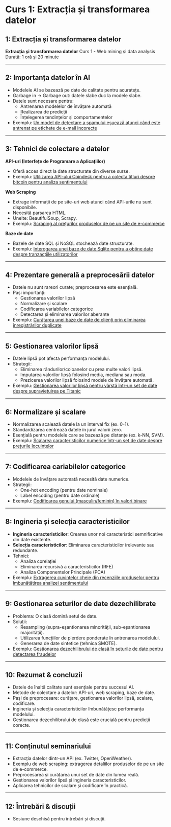 # Curs 1: Extracția și transformarea datelor

##  1: Extracția și transformarea datelor
**Extracția și transformarea datelor**
Curs 1 - Web mining și data analysis
Durată: 1 oră și 20 minute

---

##  2: Importanța datelor în AI
- Modelele AI se bazează pe date de calitate pentru acuratețe.
- Garbage in -> Garbage out: datele slabe duc la modele slabe.
- Datele sunt necesare pentru:
  - Antrenarea modelelor de învățare automată
  - Realizarea de predicții
  - Înțelegerea tendințelor și comportamentelor
- Exemplu: [Un model de detectare a spamului eșuează atunci când este antrenat pe etichete de e-mail incorecte](https://github.com/hypothetical-andrei/wmda-2024/blob/main/c1/ex1.py)

---

##  3: Tehnici de colectare a datelor
**API-uri (Interfețe de Programare a Aplicațiilor)**
- Oferă acces direct la date structurate din diverse surse.
- Exemplu: [Utilizarea API-ului Coindesk pentru a colecta titluri despre bitcoin pentru analiza sentimentului](https://github.com/hypothetical-andrei/wmda-2024/blob/main/c1/ex2.py)

**Web Scraping**
- Extrage informații de pe site-uri web atunci când API-urile nu sunt disponibile.
- Necesită parsarea HTML.
- Unelte: BeautifulSoup, Scrapy.
- Exemplu: [Scraping al prețurilor produselor de pe un site de e-commerce](https://github.com/hypothetical-andrei/wmda-2024/blob/main/c1/ex3.py)

**Baze de date**
- Bazele de date SQL și NoSQL stochează date structurate.
- Exemplu: [Interogarea unei baze de date Sqlite pentru a obține date despre tranzacțiile utilizatorilor](https://github.com/hypothetical-andrei/wmda-2024/blob/main/c1/ex4.py)

---

##  4: Prezentare generală a preprocesării datelor
- Datele nu sunt rareori curate; preprocesarea este esențială.
- Pași importanți:
  - Gestionarea valorilor lipsă
  - Normalizare și scalare
  - Codificarea variabilelor categorice
  - Detectarea și eliminarea valorilor aberante
- Exemplu: [Curățarea unei baze de date de clienți prin eliminarea înregistrărilor duplicate](https://github.com/hypothetical-andrei/wmda-2024/blob/main/c1/ex5.py)

---

##  5: Gestionarea valorilor lipsă
- Datele lipsă pot afecta performanța modelului.
- Strategii:
  - Eliminarea rândurilor/coloanelor cu prea multe valori lipsă.
  - Imputarea valorilor lipsă folosind media, mediana sau moda.
  - Prezicerea valorilor lipsă folosind modele de învățare automată.
- Exemplu: [Gestionarea valorilor lipsă pentru vârstă într-un set de date despre supraviețuirea pe Titanic](https://github.com/hypothetical-andrei/wmda-2024/blob/main/c1/ex6.py)

---

##  6: Normalizare și scalare
- Normalizarea scalează datele la un interval fix (ex. 0-1).
- Standardizarea centrează datele în jurul valorii zero.
- Esențială pentru modelele care se bazează pe distanțe (ex. k-NN, SVM).
- Exemplu: [Scalarea caracteristicilor numerice într-un set de date despre prețurile locuințelor](https://github.com/hypothetical-andrei/wmda-2024/blob/main/c1/ex7.py)

---

##  7: Codificarea cariabilelor categorice
- Modelele de învățare automată necesită date numerice.
- Strategii:
  - One-hot encoding (pentru date nominale)
  - Label encoding (pentru date ordinale)
- Exemplu: [Codificarea genului (masculin/feminin) în valori binare](https://github.com/hypothetical-andrei/wmda-2024/blob/main/c1/ex8.py)

---

##  8: Ingineria și selecția caracteristicilor
- **Ingineria caracteristicilor**: Crearea unor noi caracteristici semnificative din date existente.
- **Selecția caracteristicilor**: Eliminarea caracteristicilor irelevante sau redundante.
- Tehnici:
  - Analiza corelației
  - Eliminarea recursivă a caracteristicilor (RFE)
  - Analiza Componentelor Principale (PCA)
- Exemplu: [Extragerea cuvintelor cheie din recenziile produselor pentru îmbunătățirea analizei sentimentului](https://github.com/hypothetical-andrei/wmda-2024/blob/main/c1/ex9.py)

---

##  9: Gestionarea seturilor de date dezechilibrate
- Problema: O clasă domină setul de date.
- Soluții:
  - Resampling (supra-eșantionarea minorității, sub-eșantionarea majorității).
  - Utilizarea funcțiilor de pierdere ponderate în antrenarea modelului.
  - Generarea de date sintetice (tehnica SMOTE).
- Exemplu: [Gestionarea dezechilibrului de clasă în seturile de date pentru detectarea fraudelor](https://github.com/hypothetical-andrei/wmda-2024/blob/main/c1/ex10.py)

---

##  10: Rezumat & concluzii
- Datele de înaltă calitate sunt esențiale pentru succesul AI.
- Metode de colectare a datelor: API-uri, web scraping, baze de date.
- Pași de preprocesare: curățare, gestionarea valorilor lipsă, scalare, codificare.
- Ingineria și selecția caracteristicilor îmbunătățesc performanța modelului.
- Gestionarea dezechilibrului de clasă este crucială pentru predicții corecte.

---

##  11: Conținutul seminariului
- Extracția datelor dintr-un API (ex. Twitter, OpenWeather).
- Exemplu de web scraping: extragerea detaliilor produselor de pe un site de e-commerce.
- Preprocesarea și curățarea unui set de date din lumea reală.
- Gestionarea valorilor lipsă și ingineria caracteristicilor.
- Aplicarea tehnicilor de scalare și codificare în practică.

---

##  12: Întrebări & discuții
- Sesiune deschisă pentru întrebări și discuții.
